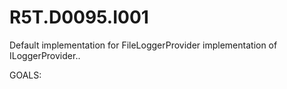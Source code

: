 # R5T.D0095.I001
Default implementation for FileLoggerProvider implementation of ILoggerProvider..

GOALS:
